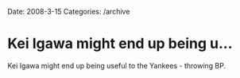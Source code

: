 Date: 2008-3-15
Categories: /archive

# Kei Igawa might end up being u...

Kei Igawa might end up being useful to the Yankees - throwing BP.
